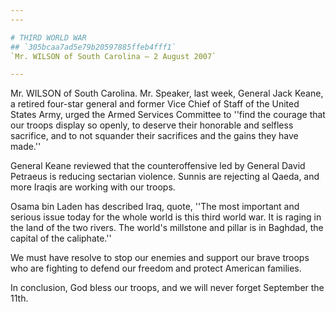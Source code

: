 ```yaml
---
---

# THIRD WORLD WAR
## `305bcaa7ad5e79b20597885ffeb4fff1`
`Mr. WILSON of South Carolina — 2 August 2007`

---
```



Mr. WILSON of South Carolina. Mr. Speaker, last week, General Jack 
Keane, a retired four-star general and former Vice Chief of Staff of 
the United States Army, urged the Armed Services Committee to ''find 
the courage that our troops display so openly, to deserve their 
honorable and selfless sacrifice, and to not squander their sacrifices 
and the gains they have made.''

General Keane reviewed that the counteroffensive led by General David 
Petraeus is reducing sectarian violence. Sunnis are rejecting al Qaeda, 
and more Iraqis are working with our troops.

Osama bin Laden has described Iraq, quote, ''The most important and 
serious issue today for the whole world is this third world war. It is 
raging in the land of the two rivers. The world's millstone and pillar 
is in Baghdad, the capital of the caliphate.''



We must have resolve to stop our enemies and support our brave troops 
who are fighting to defend our freedom and protect American families.

In conclusion, God bless our troops, and we will never forget 
September the 11th.
